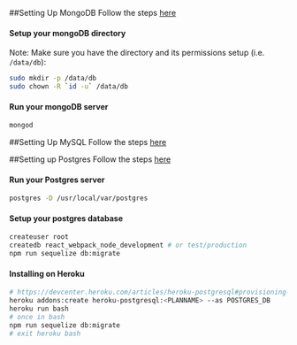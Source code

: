 ##Setting Up MongoDB
Follow the steps [here](https://docs.mongodb.com/manual/installation/#mongodb-community-edition-installation-tutorials)

#### Setup your mongoDB directory

Note: Make sure you have the directory and its permissions setup (i.e. `/data/db`):
```bash
sudo mkdir -p /data/db
sudo chown -R `id -u` /data/db
```

#### Run your mongoDB server
```bash
mongod
```

##Setting Up MySQL
Follow the steps [here](https://dev.mysql.com/doc/mysql-installation-excerpt/8.0/en/installing.html)

##Setting up Postgres
Follow the steps [here](https://www.postgresqltutorial.com/install-postgresql/)

#### Run your Postgres server
```bash
postgres -D /usr/local/var/postgres
```

#### Setup your postgres database
```bash
createuser root
createdb react_webpack_node_development # or test/production
npm run sequelize db:migrate
```

#### Installing on Heroku
```bash
# https://devcenter.heroku.com/articles/heroku-postgresql#provisioning-the-add-on
heroku addons:create heroku-postgresql:<PLANNAME> --as POSTGRES_DB
heroku run bash
# once in bash
npm run sequelize db:migrate
# exit heroku bash
```
